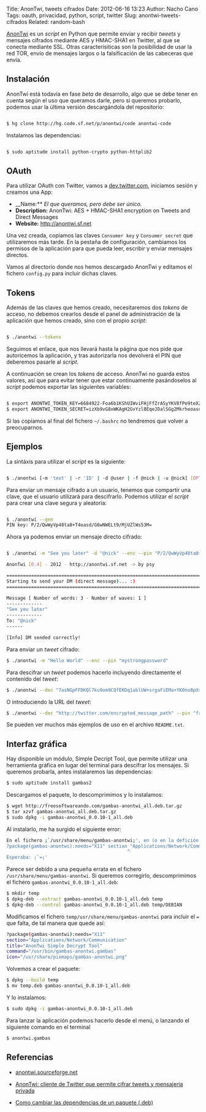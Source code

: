 Title: AnonTwi, tweets cifrados
Date: 2012-06-16 13:23
Author: Nacho Cano
Tags: oauth, privacidad, python, script, twitter
Slug: anontwi-tweets-cifrados
Related: random-bash

[AnonTwi][] es un _script_ en Python que permite enviar y recibir
_tweets_ y mensajes cifrados mediante AES y HMAC-SHA1 en Twitter, al que
se conecta mediante SSL. Otras caracterísiticas son la posibilidad de
usar la red TOR, envío de mensajes largos o la falsificación de las
cabeceras que envía.


Instalación
-----------

AnonTwi está todavía en fase _beta_ de desarrollo, algo que se debe
tener en cuenta según el uso que queramos darle, pero si queremos
probarlo, podemos usar la última versión descargándola del repositorio:

```bash

$ hg clone http://hg.code.sf.net/p/anontwi/code anontwi-code
```

Instalamos las dependencias:

```bash

$ sudo aptitude install python-crypto python-httplib2
```

OAuth
-----

Para utilizar OAuth con Twitter, vamos a [dev.twitter.com][], iniciamos
sesión y creamos una App:

-   __Name:** _El que queramos, pero debe ser único._
-   __Description:__ AnonTwi: AES + HMAC-SHA1 encryption on Tweets and
    Direct Messages
-   __Website:__ <http://anontwi.sf.net>

Una vez creada, copiamos las claves `Consumer key` y `Consumer secret`
que utilizaremos más tarde. En la pestaña de configuración, cambiamos
los permisos de la aplicación para que pueda leer, escribir y enviar
mensajes directos.

Vamos al directorio donde nos hemos descargado AnonTwi y editamos el
fichero `config.py` para incluir dichas claves.

Tokens
------

Además de las claves que hemos creado, necesitaremos dos _tokens_ de
acceso, no debemos crearlos desde el panel de administración de la
aplicación que hemos creado, sino con el propio _script_:

```bash

$ ./anontwi --tokens
```

Seguimos el enlace, que nos llevará hasta la página que nos pide que
autoricemos la aplicación, y tras autorizarla nos devolverá el PIN que
deberemos pasarle al _script_.

A continuación se crean los _tokens_ de acceso. AnonTwi no guarda estos
valores, así que para evitar tener que estar continuamente pasándoselos
al _script_ podemos exportar las siguientes variables:

```bash

$ export ANONTWI_TOKEN_KEY=6684922-Foa6b1KShUIWviFHjFfZrASyYKV8fPe9teXZwWllIE
$ export ANONTWI_TOKEN_SECRET=izXb9vG8xWKAgH2GvYzl8EqeJDalSGg2MkrheoasoI
```

Si las copiamos al final del fichero `~/.bashrc` no tendremos que volver
a preocuparnos.

Ejemplos
--------

La sintáxis para utilizar el _script_ es la siguiente:

```bash

$ ./anontwi [-m 'text' | -r 'ID' | -d @user | -f @nick | -u @nick] [OPTIONS] 'token key' 'token secret'
```

Para enviar un mensaje cifrado a un usuario, tenemos que compartir una
clave, que el usuario utilizará para descifrarlo. Podemos utilizar el
_script_ para crear una clave segura y aleatoria:

```bash

$ ./anontwi --gen
PIN key: P/2/QwWyVp48ta8+T4oasd/G6wNWELt9/MjUZlWs53M=
```

Ahora ya podemos enviar un mensaje directo cifrado:

```bash

$ ./anontwi -m "See you later" -d "@nick" --enc --pin "P/2/QwWyVp48ta8+T4oasd/G6wNWELt9/MjUZlWs53M=" ===========================================================================

AnonTwi [0.4] - 2012 - http://anontwi.sf.net -> by psy

===========================================================================
Starting to send your DM (direct message)... :)
===========================================================================

Message [ Number of words: 3 - Number of waves: 1 ]
-------------
"See you later"
-------------
To: "@nick"
------

[Info] DM sended correctly!
```

Para enviar un _tweet_ cifrado:

```bash
$ ./anontwi -m "Hello World" --enc --pin "mystrongpassword"
```

Para descifrar un _tweet_ podemos hacerlo incluyendo directamente el
contenido del _tweet_:

```bash
$ ./anontwi --dec "7asNGpFFDKQl7ku9om9CQfEKDq1ablUW+srgaFiEMa+YK0no8pXsx8pR" --pin "friend's key"
```

O introduciendo la URL del _tweet_:

```bash
$ ./anontwi --dec "http://twitter.com/encrypted_message_path" --pin "friend's key"
```

Se pueden ver muchos más ejemplos de uso en el archivo `README.txt`.

Interfaz gráfica
----------------

Hay disponible un módulo, Simple Decript Tool, que permite utilizar una
herramienta gráfica en lugar del terminal para descifrar los mensajes.
Si queremos probarla, antes instalaremos las dependencias:

```bash
$ sudo aptitude install gambas2
```

Descargamos el paquete, lo descomprimimos y lo instalamos:

```bash
$ wget http://freesoftwareando.com/gambas-anontwi_all.deb.tar.gz
$ tar xzvf gambas-anontwi_all.deb.tar.gz
$ sudo dpkg -i gambas-anontwi_0.0.10-1_all.deb
```

Al instalarlo, me ha surgido el siguiente error:

```bash
En el fichero ;`/usr/share/menu/gambas-anontwi;', en (o en la defición que termina en) la línea 4:
?package(gambas-anontwi):needs="X11" section "Applications/Network/Communication" title="AnonTwi Simple Decrypt Tool" command="/usr/bin/gambas-anontwi.gambas" icon="/usr/share/pixmaps/gambas-anontwi.png"
                                            ^
Esperaba: ;`=;'
```

Parece ser debido a una pequeña errata en el fichero
`/usr/share/menu/gambas-anontwi`. Si queremos corregirlo, descomprimimos
el fichero `gambas-anontwi_0.0.10-1_all.deb`:

```bash
$ mkdir temp
$ dpkg-deb --extract gambas-anontwi_0.0.10-1_all.deb temp
$ dpkg-deb --control gambas-anontwi_0.0.10-1_all.deb temp/DEBIAN
```

Modificamos el fichero `temp/usr/share/menu/gambas-anontwi` para incluir
el `=` que falta, de tal manera que quede así:

```bash
?package(gambas-anontwi):needs="X11"
section="Applications/Network/Communication"
title="AnonTwi Simple Decrypt Tool"
command="/usr/bin/gambas-anontwi.gambas"
icon="/usr/share/pixmaps/gambas-anontwi.png"
```

Volvemos a crear el paquete:

```bash
$ dpkg --build temp
$ mv temp.deb gambas-anontwi_0.0.10-1_all.deb
```

Y lo instalamos:

```bash
$ sudo dpkg -i gambas-anontwi_0.0.10-1_all.deb
```

Para lanzar la aplicación podemos hacerlo desde el menú, o lanzando el
siguiente comando en el terminal

```bash
$ anontwi.gambas
```

Referencias
-----------

- [anontwi.sourceforge.net][AnonTwi]
- [AnonTwi: cliente de Twitter que permite cifrar tweets y mensajeria
privada][]
- [Como cambiar las dependencias de un paquete (.deb)][]

  [AnonTwi]: http://anontwi.sourceforge.net/
    "AnonTwi"
  [dev.twitter.com]: https://dev.twitter.com
    "dev.twitter.com"
  [AnonTwi: cliente de Twitter que permite cifrar tweets y mensajeria privada]: http://www.kriptopolis.com/anontwi
    "AnonTwi: cliente de Twitter que permite cifrar tweets y mensajeria privada"
  [Como cambiar las dependencias de un paquete (.deb)]: http://inetsurvivalguide.blogspot.com.es/2007/04/como-cambiar-las-dependencias-de-un.html
    "Como cambiar las dependencias de un paquete (.deb)"
